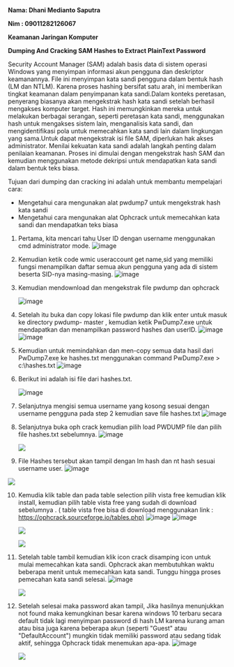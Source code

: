 ﻿**Nama: Dhani Medianto Saputra** 

**Nim : 09011282126067**

**Keamanan Jaringan Komputer** 

**Dumping And Cracking SAM Hashes to Extract PlainText Password** 

Security Account Manager (SAM) adalah basis data di sistem operasi Windows yang menyimpan informasi akun pengguna dan deskriptor keamanannya. File ini menyimpan kata sandi pengguna dalam bentuk hash (LM dan NTLM). Karena proses hashing bersifat satu arah, ini memberikan tingkat keamanan dalam penyimpanan kata sandi.Dalam konteks peretasan, penyerang biasanya akan mengekstrak hash kata sandi setelah berhasil mengakses komputer target. Hash ini memungkinkan mereka untuk melakukan berbagai serangan, seperti peretasan kata sandi, menggunakan hash untuk mengakses sistem lain, menganalisis kata sandi, dan mengidentifikasi pola untuk memecahkan kata sandi lain dalam lingkungan yang sama.Untuk dapat mengekstrak isi file SAM, diperlukan hak akses administrator. Menilai kekuatan kata sandi adalah langkah penting dalam penilaian keamanan. Proses ini dimulai dengan mengekstrak hash SAM dan kemudian menggunakan metode dekripsi untuk mendapatkan kata sandi dalam bentuk teks biasa.

Tujuan dari dumping dan cracking ini adalah untuk membantu mempelajari cara: 

- Mengetahui cara mengunakan alat pwdump7 untuk mengekstrak hash kata sandi 
- Mengetahui cara mengunakan alat Ophcrack untuk memecahkan kata sandi dan mendapatkan teks biasa 
1. Pertama, kita mencari tahu User ID dengan username menggunakan cmd administrator mode. 
   ![image](https://github.com/user-attachments/assets/2596bd4b-8648-411a-9037-5aac73ca1554)


2. Kemudian ketik code wmic useraccount get name,sid yang memiliki fungsi menampilkan daftar semua akun pengguna yang ada di sistem beserta SID-nya masing-masing. 
   ![image](https://github.com/user-attachments/assets/1d369594-6022-40f8-84c1-c295264b8cdf)


3. Kemudian mendownload dan mengekstrak file pwdump dan ophcrack
   
   ![image](https://github.com/user-attachments/assets/f262c3b0-d639-4fab-b42c-2e6f729c50d2)


4. Setelah itu buka dan copy lokasi file pwdump dan klik enter untuk masuk ke directory pwdump- master , kemudian ketik PwDump7.exe untuk mendapatkan dan menampilkan password hashes dan userID. 
   ![image](https://github.com/user-attachments/assets/1d0543c3-4015-4a4e-9379-88e4791aef2a)
   ![image](https://github.com/user-attachments/assets/dab4a17a-3713-47ab-b610-0d3cd3bacd47)


5. Kemudian untuk memindahkan dan men-copy semua data hasil dari PwDump7.exe ke hashes.txt menggunakan command PwDump7.exe > c:\hashes.txt 
   ![image](https://github.com/user-attachments/assets/ce60b378-a40c-4d2b-9407-743d497204de)


6. Berikut ini adalah isi file dari hashes.txt. 

   ![image](https://github.com/user-attachments/assets/d2c6bad3-c2e1-4453-9f18-9bbfe3e26c55)


7. Selanjutnya mengisi semua username yang kosong sesuai dengan username pengguna pada step 2 kemudian save file hashes.txt 
   ![image](https://github.com/user-attachments/assets/b527ac13-40d2-4d5e-aa65-0bc607a27f43)


8. Selanjutnya buka oph crack kemudian pilih load PWDUMP file dan pilih file hashes.txt sebelumnya. 
   ![image](https://github.com/user-attachments/assets/2aa17833-c244-441d-9301-84da00022001)

   ![](Aspose.Words.c82e2afb-549f-4539-8010-5d824846e90b.009.jpeg)

9. File Hashes tersebut akan tampil dengan lm hash dan nt hash sesuai username user. 
   ![image](https://github.com/user-attachments/assets/da5837d5-6fa6-4881-bd9b-dd0337256302)

![](Aspose.Words.c82e2afb-549f-4539-8010-5d824846e90b.010.png)

10. Kemudia klik table dan pada table selection pilih vista free kemudian klik install, kemudian pilih table vista free yang sudah di download sebelumnya . ( table vista free bisa di download menggunakan link :[ https://ophcrack.sourceforge.io/tables.php)](https://ophcrack.sourceforge.io/tables.php) 
      ![image](https://github.com/user-attachments/assets/aa06a678-caed-4e3b-986b-1f515e9574a3)
   ![image](https://github.com/user-attachments/assets/3eb490ed-8b42-4ca2-9f37-eeffd08448cb)

    ![](Aspose.Words.c82e2afb-549f-4539-8010-5d824846e90b.011.png)

    ![](Aspose.Words.c82e2afb-549f-4539-8010-5d824846e90b.012.png)

11. Setelah table tambil kemudian klik icon crack disamping icon untuk mulai memecahkan kata sandi. Ophcrack akan membutuhkan waktu beberapa menit untuk memecahkan kata sandi. Tunggu hingga proses pemecahan kata sandi selesai. 
   ![image](https://github.com/user-attachments/assets/b19ce97a-cb27-497d-a67f-ba1575e501f4)

    ![](Aspose.Words.c82e2afb-549f-4539-8010-5d824846e90b.013.png)

12. Setelah  selesai  maka  password  akan  tampil,  Jika  hasilnya  menunjukkan  not  found  maka kemungkinan besar karena windows 10 terbaru secara default tidak lagi menyimpan password di hash  LM  karena  kurang  aman  atau  bisa  juga  karena  beberapa  akun  (seperti  "Guest"  atau "DefaultAccount") mungkin tidak memiliki password atau sedang tidak aktif, sehingga Ophcrack tidak menemukan apa-apa. 
      ![image](https://github.com/user-attachments/assets/78dcbdf5-c596-43db-987b-41c1b9a41677)

    ![](Aspose.Words.c82e2afb-549f-4539-8010-5d824846e90b.014.jpeg)
